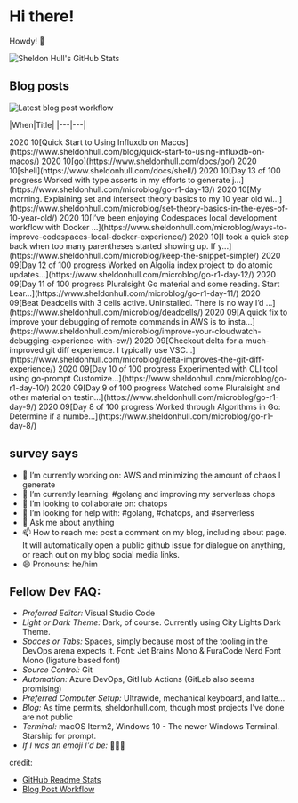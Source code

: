 # Hi there! 

Howdy! 👋 

![Sheldon Hull's GitHub Stats](https://github-readme-stats.vercel.app/api?username=sheldonhull)

## Blog posts

![Latest blog post workflow](https://github.com/sheldonhull/sheldonhull/workflows/Latest%20blog%20post%20workflow/badge.svg)

|When|Title|
|---|---|<!-- BLOG-POST-LIST:START -->
<tr><td>2020 10</td><td>[Quick Start to Using Influxdb on Macos](https://www.sheldonhull.com/blog/quick-start-to-using-influxdb-on-macos/)</td></tr>
<tr><td>2020 10</td><td>[go](https://www.sheldonhull.com/docs/go/)</td></tr>
<tr><td>2020 10</td><td>[shell](https://www.sheldonhull.com/docs/shell/)</td></tr>
<tr><td>2020 10</td><td>[Day 13 of 100 progress Worked with type asserts in my efforts to generate j...](https://www.sheldonhull.com/microblog/go-r1-day-13/)</td></tr>
<tr><td>2020 10</td><td>[My morning. Explaining set and intersect theory basics to my 10 year old wi...](https://www.sheldonhull.com/microblog/set-theory-basics-in-the-eyes-of-10-year-old/)</td></tr>
<tr><td>2020 10</td><td>[I&rsquo;ve been enjoying Codespaces local development workflow with Docker ...](https://www.sheldonhull.com/microblog/ways-to-improve-codespaces-local-docker-experience/)</td></tr>
<tr><td>2020 10</td><td>[I took a quick step back when too many parentheses started showing up. If y...](https://www.sheldonhull.com/microblog/keep-the-snippet-simple/)</td></tr>
<tr><td>2020 09</td><td>[Day 12 of 100 progress Worked on Algolia index project to do atomic updates...](https://www.sheldonhull.com/microblog/go-r1-day-12/)</td></tr>
<tr><td>2020 09</td><td>[Day 11 of 100 progress Pluralsight Go material and some reading. Start Lear...](https://www.sheldonhull.com/microblog/go-r1-day-11/)</td></tr>
<tr><td>2020 09</td><td>[Beat Deadcells with 3 cells active. Uninstalled. There is no way I&rsquo;d ...](https://www.sheldonhull.com/microblog/deadcells/)</td></tr>
<tr><td>2020 09</td><td>[A quick fix to improve your debugging of remote commands in AWS is to insta...](https://www.sheldonhull.com/microblog/improve-your-cloudwatch-debugging-experience-with-cw/)</td></tr>
<tr><td>2020 09</td><td>[Checkout delta for a much-improved git diff experience. I typically use VSC...](https://www.sheldonhull.com/microblog/delta-improves-the-git-diff-experience/)</td></tr>
<tr><td>2020 09</td><td>[Day 10 of 100 progress Experimented with CLI tool using go-prompt Customize...](https://www.sheldonhull.com/microblog/go-r1-day-10/)</td></tr>
<tr><td>2020 09</td><td>[Day 9 of 100 progress Watched some Pluralsight and other material on testin...](https://www.sheldonhull.com/microblog/go-r1-day-9/)</td></tr>
<tr><td>2020 09</td><td>[Day 8 of 100 progress Worked through Algorithms in Go: Determine if a numbe...](https://www.sheldonhull.com/microblog/go-r1-day-8/)</td></tr>

<!-- BLOG-POST-LIST:END -->

## survey says 

- 🔭  I’m currently working on: AWS and minimizing the amount of chaos I generate
- 🌱  I’m currently learning: #golang and improving my serverless chops
- 👯  I’m looking to collaborate on: chatops
- 🤔  I’m looking for help with: #golang, #chatops, and #serverless
- 💬  Ask me about anything
- 📫  How to reach me: post a comment on my blog, including about page. It will automatically open a public github issue for dialogue on anything, or reach out on my blog social media links.
- 😄  Pronouns: he/him


## Fellow Dev FAQ:

- _Preferred Editor:_ Visual Studio Code
- _Light or Dark Theme:_ Dark, of course. Currently using City Lights Dark Theme.
- _Spaces or Tabs:_ Spaces, simply because most of the tooling in the DevOps arena expects it. Font: Jet Brains Mono & FuraCode Nerd Font Mono (ligature based font)
- _Source Control:_ Git
- _Automation:_ Azure DevOps, GitHub Actions (GitLab also seems promising)
- _Preferred Computer Setup:_ Ultrawide, mechanical keyboard, and latte...
- _Blog:_ As time permits, sheldonhull.com, though most projects I've done are not public 
- _Terminal:_ macOS Iterm2, Windows 10 - The newer Windows Terminal. Starship for prompt.
- _If I was an emoji I'd be:_ 🌮🌮🌮


credit:
* [GitHub Readme Stats](https://github.com/anuraghazra/github-readme-stats)
* [Blog Post Workflow](https://github.com/gautamkrishnar/blog-post-workflow)
